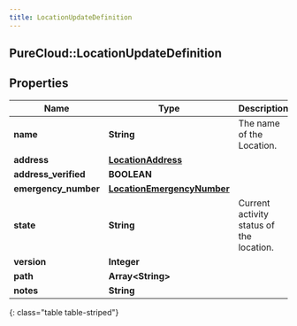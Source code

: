 ```yaml
---
title: LocationUpdateDefinition
---
```

## PureCloud::LocationUpdateDefinition

## Properties

|Name | Type | Description | Notes|
|------------ | ------------- | ------------- | -------------|
| **name** | **String** | The name of the Location. | [optional] |
| **address** | [**LocationAddress**](LocationAddress.html) |  | [optional] |
| **address_verified** | **BOOLEAN** |  | [optional] |
| **emergency_number** | [**LocationEmergencyNumber**](LocationEmergencyNumber.html) |  | [optional] |
| **state** | **String** | Current activity status of the location. | [optional] |
| **version** | **Integer** |  | [optional] |
| **path** | **Array&lt;String&gt;** |  | [optional] |
| **notes** | **String** |  | [optional] |
{: class="table table-striped"}


